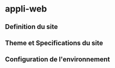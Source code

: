 # appli-web

## Definition du site



## Theme et Specifications du site



## Configuration de l'environnement


